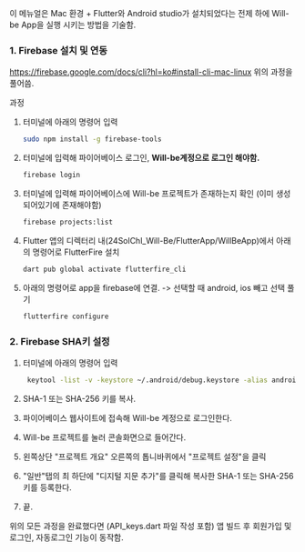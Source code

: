 
이 메뉴얼은 Mac 환경 + Flutter와 Android studio가 설치되었다는 전제 하에 Will-be App을 실행 시키는 방법을 기술함.

### 1. Firebase 설치 및 연동

https://firebase.google.com/docs/cli?hl=ko#install-cli-mac-linux
위의 과정을 풀어씀.

과정
1. 터미널에 아래의 명령어 입력
	```bash
	sudo npm install -g firebase-tools
	```

2. 터미널에 입력해 파이어베이스 로그인, **Will-be계정으로 로그인 해야함.**
	```bash
	firebase login
	```

3. 터미널에 입력해 파이어베이스에 Will-be 프로젝트가 존재하는지 확인 (이미 생성되어있기에 존재해야함)
	```bash
	firebase projects:list
	```

4. Flutter 앱의 디렉터리 내(24SolChl_Will-Be/FlutterApp/WillBeApp)에서 아래의 명령어로 FlutterFire 설치
	```bash
	dart pub global activate flutterfire_cli
	```

5. 아래의 명령어로 app을 firebase에 연결. -> 선택할 때 android, ios 빼고 선택 풀기
	```bash
	flutterfire configure
	```


### 2. Firebase SHA키 설정

1. 터미널에 아래의 명령어 입력
	```bash
	 keytool -list -v -keystore ~/.android/debug.keystore -alias androiddebugkey -storepass android -keypass android
	```

2. SHA-1 또는 SHA-256 키를 복사.
3. 파이어베이스 웹사이트에 접속해 Will-be 계정으로 로그인한다.
4. Will-be 프로젝트를 눌러 콘솔화면으로 들어간다.
5. 왼쪽상단 "프로젝트 개요" 오른쪽의 톱니바퀴에서 "프로젝트 설정"을 클릭
6. "일반"탭의 최 하단에 "디지털 지문 추가"를 클릭해 복사한 SHA-1 또는 SHA-256키를 등록한다.
7. 끝.


위의 모든 과정을 완료했다면 (API_keys.dart 파일 작성 포함) 앱 빌드 후 회원가입 및 로그인, 자동로그인 기능이 동작함.

